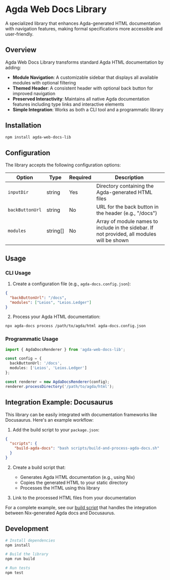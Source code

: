 # Agda Web Docs Library

A specialized library that enhances Agda-generated HTML documentation with navigation features, making formal specifications more accessible and user-friendly.

## Overview

Agda Web Docs Library transforms standard Agda HTML documentation by adding:

- **Module Navigation**: A customizable sidebar that displays all available modules with optional filtering
- **Themed Header**: A consistent header with optional back button for improved navigation
- **Preserved Interactivity**: Maintains all native Agda documentation features including type links and interactive elements
- **Simple Integration**: Works as both a CLI tool and a programmatic library

## Installation

```bash
npm install agda-web-docs-lib
```

## Configuration

The library accepts the following configuration options:

| Option | Type | Required | Description |
|--------|------|----------|-------------|
| `inputDir` | string | Yes | Directory containing the Agda-generated HTML files |
| `backButtonUrl` | string | No | URL for the back button in the header (e.g., "/docs") |
| `modules` | string[] | No | Array of module names to include in the sidebar. If not provided, all modules will be shown |

## Usage

### CLI Usage

1. Create a configuration file (e.g., `agda-docs.config.json`):

```json
{
  "backButtonUrl": "/docs",
  "modules": ["Leios", "Leios.Ledger"]
}
```

2. Process your Agda HTML documentation:

```bash
npx agda-docs process /path/to/agda/html agda-docs.config.json
```

### Programmatic Usage

```typescript
import { AgdaDocsRenderer } from 'agda-web-docs-lib';

const config = {
  backButtonUrl: '/docs',
  modules: ['Leios', 'Leios.Ledger']
};

const renderer = new AgdaDocsRenderer(config);
renderer.processDirectory('/path/to/agda/html');
```

## Integration Example: Docusaurus

This library can be easily integrated with documentation frameworks like Docusaurus. Here's an example workflow:

1. Add the build script to your `package.json`:

```json
{
  "scripts": {
    "build-agda-docs": "bash scripts/build-and-process-agda-docs.sh"
  }
}
```

2. Create a build script that:
   - Generates Agda HTML documentation (e.g., using Nix)
   - Copies the generated HTML to your static directory
   - Processes the HTML using this library

3. Link to the processed HTML files from your documentation

For a complete example, see our [build script](scripts/build-and-process-agda-docs.sh) that handles the integration between Nix-generated Agda docs and Docusaurus.

## Development

```bash
# Install dependencies
npm install

# Build the library
npm run build

# Run tests
npm test
```
